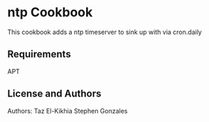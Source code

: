 ntp Cookbook
============
This cookbook adds a ntp timeserver to sink up with via cron.daily

Requirements
------------
APT

License and Authors
-------------------
Authors: Taz El-Kikhia
         Stephen Gonzales
